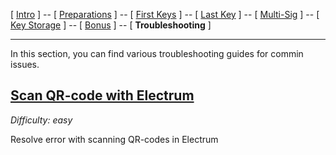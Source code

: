 [ [Intro](README.md) ] -- [ [Preparations]( hodl-guide_10_preparations.md) ] -- [ [First Keys](hodl-guide_20_first-seeds.md) ] -- [ [Last Key](hodl-guide_30_last-seed.md) ] -- [ [Multi-Sig](hodl-guide_40_multi-sig.md) ] -- [ [Key Storage](hodl-guide_50_storage.md) ] -- [ [Bonus](hodl-guide_60_bonus.md) ] -- [ **Troubleshooting** ]

---

In this section, you can find various troubleshooting guides for commin issues. 

## [**Scan QR-code with Electrum**](hodl-guide_71_scan-QR.md)

*Difficulty: easy*

Resolve error with scanning QR-codes in Electrum
